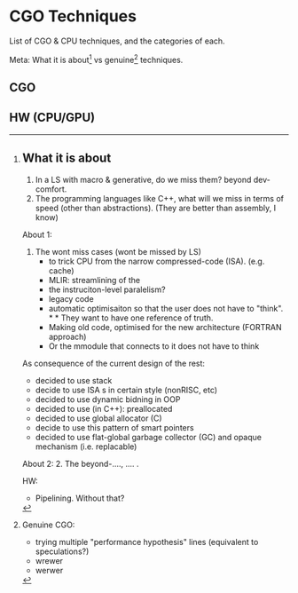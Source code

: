 # CGO Techniques
List of CGO & CPU techniques, and the categories of each.

Meta: What it is about[^whatabout] vs genuine[^genuine-cgo] techniques.

[^whatabout]:
      ## What it is about
      1. In a LS[^leansystem] with macro & generative, do we miss them? beyond dev-comfort.
      2. The programming languages like C++, what will we miss in terms of speed (other than abstractions). (They are better than assembly, I know)
      
      About 1:
      1. The wont miss cases (wont be missed by LS)
          * to trick CPU from the narrow compressed-code (ISA). (e.g. cache)
          * MLIR: streamlining of the
          * the instruciton-level paralelism?
          * legacy code
          * automatic optimisaiton so that the user does not have to "think".
                * <!-- (alternatuve: use multiple realisaitons! one can be used to test antoher! test-level latching, runtime-level latching, etc) -->
                * They want to have one reference of truth. <!-- nope. OO can do better. -->
          * Making old code, optimised for the new architecture (FORTRAN approach)
          * Or the mmodule that connects to it does not have to think

      As consequence of the current design of the rest:
      * decided to use stack
      * decide to use ISA s in certain style (nonRISC, etc)
      * decided to use dynamic bidning in OOP
      * decided to use (in C++): preallocated
      * decided to use global allocator (C)
      * decide to use this pattern of smart pointers
      * decided to use flat-global garbage collector (GC) and opaque mechanism (i.e. replacable)
      


      About 2:
      2. The beyond-...., .... .
      
      HW:
      * Pipelining. Without that?

[^genuine-cgo]: Genuine CGO:
    * trying multiple "performance hypothesis" lines (equivalent to speculations?)
    * wrewer
    * werwer

## CGO

## HW (CPU/GPU)


[^leansystem]: -
